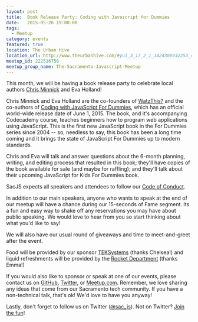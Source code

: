 ```yaml
---
layout: post
title:  Book Release Party: Coding with Javascript for Dummies
date:   2015-05-26 19:00:00
tags:
  - Meetup
category: events
featured: true
location: The Urban Hive
location_url: http://www.theurbanhive.com/#yui_3_17_2_1_1424386932253_440
meetup_id: 222516756
meetup_group_name: The-Sacramento-Javascript-Meetup
---
```


This month, we will be having a book release party to celebrate local authors
[Chris Minnick](https://twitter.com/chrisminnick) and Eva Holland!

<!-- more -->

Chris Minnick and Eva Holland are the co-founders of [WatzThis?](https://twitter.com/WatzThisCo) and the co-authors of [Coding with JavaScript For Dummies](http://www.amazon.com/Coding-JavaScript-Dummies-Chris-Minnick/dp/1119056071/ref=sr_1_1?ie=UTF8&qid=1431562002&sr=8-1&keywords=chris+minnick), which has
an official world-wide release date of June 1, 2015. The book, and it's
accompanying Codecademy course, teaches beginners how to program web
applications using JavaScript. This is the first new JavaScript book in the For
Dummies series since 2004 -- so, needless to say, this book has been a long
time coming and it brings the state of JavaScript For Dummies up to modern
standards. 

Chris and Eva will talk and answer questions about the 6-month planning,
writing, and editing process that resulted in this book; they'll have copies of
the book available for sale (and maybe for raffling); and they'll talk about
their upcoming JavaScript for Kids For Dummies book.

SacJS expects all speakers and attendees to follow our
[Code of Conduct](http://sacjs.com/code-of-conduct/).

In addition to our main speakers, anyone who wants to speak at the end of our
meetup will have a chance during our 15-seconds of Fame segment. Its a fun and
easy way to shake off any reservations you may have about public speaking. We
would love to hear from you so start thinking about what you'd like to say!

We will also have our usual round of giveaways and time to meet-and-greet after
the event. 

Food will be provided by our sponsor [TEKSystems](http://www.teksystems.com/)
(thanks Chelsea!) and liquid refreshments will be provided by the
[Rocket Department](http://rocketdepartment.com/) (thanks Emma!)

If you would also like to sponsor or speak at one of our events, please contact
us on [GitHub](https://github.com/sacjs/sacjs.github.io/issues),
[Twitter](https://twitter.com/sac_js), or
[Meetup.com](http://www.meetup.com/The-Sacramento-Javascript-Meetup/). Remember, we love sharing any ideas that come from our Sacramento tech community. If you have a
non-technical talk, that's ok! We'd love to have you anyway! 

Lastly, don't forget to follow us on Twitter ([@sac_js](https://twitter.com/sac_js)).
Not on Twitter? [Join the fun](https://twitter.com/)!